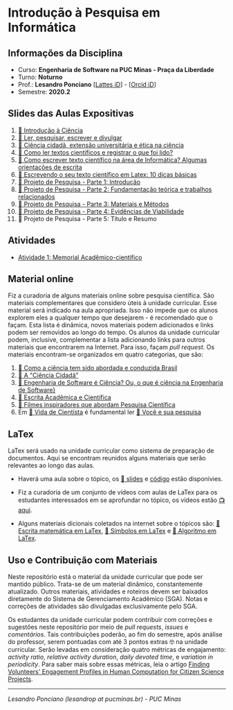 # Introdução à Pesquisa em Informática 

## Informações da Disciplina
* Curso: **Engenharia de Software na PUC Minas - Praça da Liberdade**
* Turno: **Noturno**
* Prof.: **Lesandro Ponciano**  [[Lattes iD](http://lattes.cnpq.br/2211388362277178)] - [[Orcid iD](http://orcid.org/0000-0002-5724-0094)]
* Semestre: **2020.2**

## Slides das Aulas Expositivas
1. [:notebook: Introdução à Ciência](01-SlidesDasAulas/IPI-01-Introdu%C3%A7%C3%A3o%C3%80Ci%C3%AAncia.pdf)
1. [:notebook: Ler, pesquisar, escrever e divulgar](01-SlidesDasAulas/IPI-02-LerPesquisarEscreverDivulgar.pdf)
1. [:notebook: Ciência cidadã, extensão universitária e ética na ciência](01-SlidesDasAulas/IPI-03-CiênciaCidadãExtensãoEEtica.pdf)
1. [:notebook: Como ler textos científicos e registrar o que foi lido?](01-SlidesDasAulas/IPI-04-ComoLerTextosCientíficos.pdf)
1. [:notebook: Como escrever texto científico na área de Informática? Algumas orientações de escrita](01-SlidesDasAulas/IPI-05-OrientaçõesDeEscritaCientifica.pdf)
1. [:notebook: Escrevendo o seu texto científico em Latex: 10 dicas básicas](01-SlidesDasAulas/IPI-04-Come%C3%A7andoAUsarLatex.pdf)
1. [:notebook: Projeto de Pesquisa - Parte 1: Introdução](01-SlidesDasAulas/IPI-Projeto1-Introdução.pdf)
1. [:notebook: Projeto de Pesquisa - Parte 2: Fundamentação teórica e trabalhos relacionados](01-SlidesDasAulas/IPI-Projeto2-FundamentaçãoTeóricaTrabalhosRelacionados.pdf)
1. [:notebook: Projeto de Pesquisa - Parte 3: Materiais e Métodos](01-SlidesDasAulas/IPI-Projeto3-MateriaisMétodos.pdf)
1. [:notebook: Projeto de Pesquisa - Parte 4: Evidências de Viabilidade](01-SlidesDasAulas/IPI-Projeto4-EvidênciasViabilidade.pdf)
1. :notebook: Projeto de Pesquisa - Parte 5: Título e Resumo

## Atividades

* [Atividade 1: Memorial Acadêmico-científico](02-TrabalhosHandsOnOficinas/IPI-MemorialAcademicoCientifico.pdf)

## Material online
Fiz a curadoria de alguns materiais online sobre pesquisa científica. São materiais complementares que considero úteis à unidade curricular. Esse material será indicado na aula apropriada. Isso não impede que os alunos explorem eles a qualquer tempo que desejarem -  é recomendado que o façam. Esta lista é dinâmica, novos materiais podem adicionados e links podem ser removidos ao longo do tempo. Os alunos da unidade curricular podem, inclusive, complementar a lista adicionando links para outros materiais que encontrarem na Internet. Para isso, façam _pull request_. Os materiais encontram-se organizados em quatro categorias, que são:
1.  [:link: Como a ciência tem sido abordada e conduzida Brasil](00a-MaterialOnline/Links-Motiva%C3%A7%C3%A3oECienciaNoBrasil.md)
1. [:link: A "Ciência Cidadã"](00a-MaterialOnline/Links-CiênciaCidadã.md)
1. [:link: Engenharia de Software é Ciência? Ou, o que é ciência na Engenharia de Software}](00a-MaterialOnline/Links-SoftwareECiência.md)
1. [:link: Escrita Acadêmica e Científica](00a-MaterialOnline/Links-EscritaAcad%C3%AAmicaCient%C3%ADfica.md)
1. [:link: Filmes inspiradores que abordam Pesquisa Científica](00a-MaterialOnline/Links-Filmes.md)
1. Em [:link: Vida de Cientísta](00b-VidaDeCientista) é fundamental ler [:link: Você e sua pesquisa](00b-VidaDeCientista/VoceESuaPesquisa.pdf)


## LaTex

LaTex será usado na unidade curricular como sistema de preparação de documentos. Aqui se encontram reunidos alguns materiais que serão relevantes ao longo das aulas.

* Haverá uma aula sobre o tópico, os [:notebook: slides](01-SlidesDasAulas/IPI-04-Come%C3%A7andoAUsarLatex.pdf) e [código](02-TrabalhosHandsOnOficinas/OficinaLatex) estão disponívies.

* Fiz a curadoria de um conjunto de vídeos com aulas de LaTex para os estudantes interessados em se aprofundar no tópico, os vídeos estão [:tv: aqui](05-Ferramentas/Latex-Videos.md).

* Alguns materiais dicionais coletados na internet sobre o tópicos são: [:notebook:Escrita matemática em LaTex](05-Ferramentas/Latex-Math.pdf), [:notebook: Símbolos em LaTex](05-Ferramentas/Latex-Symbols-a4.pdf) e [:notebook: Algoritmo em LaTex](05-Ferramentas/Latex-algorithm2e.pdf).


## Uso e Contribuição com Materiais

Neste repositório está o material da unidade curricular que pode ser mantido público. Trata-se de um material dinâmico, constantemente atualizado. Outros materiais, atividades e roteiros devem ser baixados diretamente do Sistema de Gerenciamento Acadêmico (SGA). Notas e correções de atividades são divulgadas exclusivamente pelo SGA. 

Os estudantes da unidade curricular podem contribuir com correções e sugestões neste repositório por meio de _pull requests_, _issues_ e _comentários_. Tais contribuições poderão, ao fim do semestre, após análise do professor, serem pontuadas com até 3 pontos extras :nerd_face: na unidade curricular. Serão levadas em consideração quatro métricas de engajamento: _activity ratio_, _relative activity duration_, _daily devoted time_, e _variation in periodicity_. Para saber mais sobre essas métricas, leia o artigo [Finding Volunteers' Engagement Profiles in Human Computation for Citizen Science Projects](http://dx.doi.org/10.15346/hc.v1i2.12).

---

_Lesandro Ponciano (lesandrop at pucminas.br) - PUC Minas_